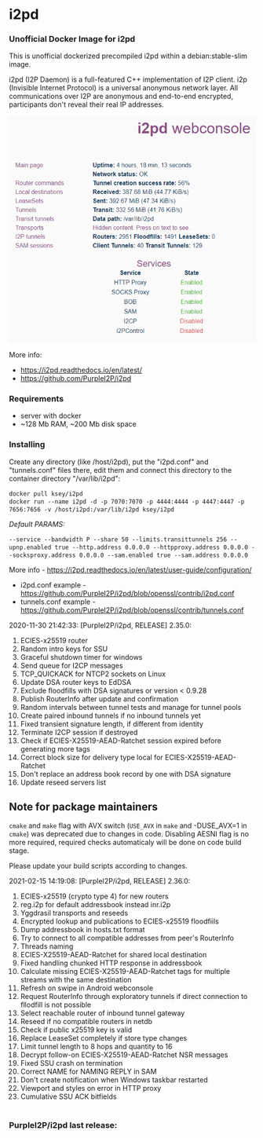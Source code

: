 # i2pd
### Unofficial Docker Image for i2pd
This is unofficial dockerized precompiled i2pd within a debian:stable-slim image.

i2pd (I2P Daemon) is a full-featured C++ implementation of I2P client. i2p (Invisible Internet Protocol) is a universal anonymous network layer. All communications over I2P are anonymous and end-to-end encrypted, participants don't reveal their real IP addresses.

![i2pd](https://raw.githubusercontent.com/MrKsey/i2pd/master/i2pd.PNG)

More info:
- https://i2pd.readthedocs.io/en/latest/
- https://github.com/PurpleI2P/i2pd

### Requirements

* server with docker
* ~128 Mb RAM, ~200 Mb disk space 

### Installing

Create any directory (like /host/i2pd), put the "i2pd.conf" and "tunnels.conf" files there, edit them and connect this directory to the container directory "/var/lib/i2pd":
```
docker pull ksey/i2pd
docker run --name i2pd -d -p 7070:7070 -p 4444:4444 -p 4447:4447 -p 7656:7656 -v /host/i2pd:/var/lib/i2pd ksey/i2pd
```

*Default PARAMS:*
```
--service --bandwidth P --share 50 --limits.transittunnels 256 --upnp.enabled true --http.address 0.0.0.0 --httpproxy.address 0.0.0.0 --socksproxy.address 0.0.0.0 --sam.enabled true --sam.address 0.0.0.0
```
More info - https://i2pd.readthedocs.io/en/latest/user-guide/configuration/

* i2pd.conf example - https://github.com/PurpleI2P/i2pd/blob/openssl/contrib/i2pd.conf 
* tunnels.conf example - https://github.com/PurpleI2P/i2pd/blob/openssl/contrib/tunnels.conf
























2020-11-30 21:42:33: [PurpleI2P/i2pd, RELEASE] 2.35.0:

1. ECIES-x25519 router
2. Random intro keys for SSU
3. Graceful shutdown timer for windows
4. Send queue for I2CP messages
5. TCP_QUICKACK for NTCP2 sockets on Linux
6. Update DSA router keys to EdDSA
7. Exclude floodfills with DSA signatures or version < 0.9.28
8. Publish RouterInfo after update and confirmation
9. Random intervals between tunnel tests and manage for tunnel pools
10. Create paired inbound tunnels if no inbound tunnels yet
11. Fixed transient signature length, if different from identity
12. Terminate I2CP session if destroyed
13. Check if ECIES-X25519-AEAD-Ratchet session expired before generating more tags 
14. Correct block size for delivery type local for ECIES-X25519-AEAD-Ratchet
15. Don't replace an address book record by one with DSA signature
16. Update reseed servers list

Note for package maintainers
---
`cmake` and `make` flag with AVX switch (`USE_AVX` in `make` and -DUSE_AVX=1 in `cmake`) was deprecated due to changes in code.
Disabling AESNI flag is no more required, required checks automaticaly will be done on code build stage.

Please update your build scripts according to changes.


2021-02-15 14:19:08: [PurpleI2P/i2pd, RELEASE] 2.36.0:

1. ECIES-x25519 (crypto type 4) for new routers
2. reg.i2p for default addressbook instead inr.i2p
3. Yggdrasil transports and reseeds
4. Encrypted lookup and publications to ECIES-x25519 floodfiils
5. Dump addressbook in hosts.txt format
6. Try to connect to all compatible addresses from peer's RouterInfo
7. Threads naming
8. ECIES-X25519-AEAD-Ratchet for shared local destination
9. Fixed handling chunked HTTP response in addressbook
10. Calculate missing ECIES-X25519-AEAD-Ratchet tags for multiple streams with the same destination
11. Refresh on swipe in Android webconsole
12. Request RouterInfo through exploratory tunnels if direct connection to fllodfill is not possible
13. Select reachable router of inbound tunnel gateway
14. Reseed if no compatible routers in netdb 
15. Check if public x25519 key is valid 
16. Replace LeaseSet completely if store type changes 
17. Limit tunnel length to 8 hops and quantity to 16
18. Decrypt follow-on ECIES-X25519-AEAD-Ratchet NSR messages
19. Fixed SSU crash on termination
20. Correct NAME for NAMING REPLY in SAM
21. Don't create notification when Windows taskbar restarted 
22. Viewport and styles on error in HTTP proxy
23. Cumulative SSU ACK bitfields
# #
### PurpleI2P/i2pd last release:
